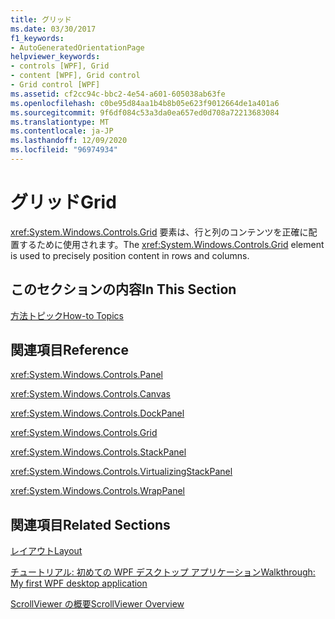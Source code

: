 ```yaml
---
title: グリッド
ms.date: 03/30/2017
f1_keywords:
- AutoGeneratedOrientationPage
helpviewer_keywords:
- controls [WPF], Grid
- content [WPF], Grid control
- Grid control [WPF]
ms.assetid: cf2cc94c-bbc2-4e54-a601-605038ab63fe
ms.openlocfilehash: c0be95d84aa1b4b8b05e623f9012664de1a401a6
ms.sourcegitcommit: 9f6df084c53a3da0ea657ed0d708a72213683084
ms.translationtype: MT
ms.contentlocale: ja-JP
ms.lasthandoff: 12/09/2020
ms.locfileid: "96974934"
---
```

# <a name="grid"></a><span data-ttu-id="f25c3-102">グリッド</span><span class="sxs-lookup"><span data-stu-id="f25c3-102">Grid</span></span>
<span data-ttu-id="f25c3-103"><xref:System.Windows.Controls.Grid> 要素は、行と列のコンテンツを正確に配置するために使用されます。</span><span class="sxs-lookup"><span data-stu-id="f25c3-103">The <xref:System.Windows.Controls.Grid> element is used to precisely position content in rows and columns.</span></span>  
  
## <a name="in-this-section"></a><span data-ttu-id="f25c3-104">このセクションの内容</span><span class="sxs-lookup"><span data-stu-id="f25c3-104">In This Section</span></span>  
 [<span data-ttu-id="f25c3-105">方法トピック</span><span class="sxs-lookup"><span data-stu-id="f25c3-105">How-to Topics</span></span>](grid-how-to-topics.md)  
  
## <a name="reference"></a><span data-ttu-id="f25c3-106">関連項目</span><span class="sxs-lookup"><span data-stu-id="f25c3-106">Reference</span></span>  
 <xref:System.Windows.Controls.Panel>  
  
 <xref:System.Windows.Controls.Canvas>  
  
 <xref:System.Windows.Controls.DockPanel>  
  
 <xref:System.Windows.Controls.Grid>  
  
 <xref:System.Windows.Controls.StackPanel>  
  
 <xref:System.Windows.Controls.VirtualizingStackPanel>  
  
 <xref:System.Windows.Controls.WrapPanel>  
  
## <a name="related-sections"></a><span data-ttu-id="f25c3-107">関連項目</span><span class="sxs-lookup"><span data-stu-id="f25c3-107">Related Sections</span></span>  
 [<span data-ttu-id="f25c3-108">レイアウト</span><span class="sxs-lookup"><span data-stu-id="f25c3-108">Layout</span></span>](../advanced/layout.md)  
  
 [<span data-ttu-id="f25c3-109">チュートリアル: 初めての WPF デスクトップ アプリケーション</span><span class="sxs-lookup"><span data-stu-id="f25c3-109">Walkthrough: My first WPF desktop application</span></span>](../getting-started/walkthrough-my-first-wpf-desktop-application.md)  
  
 [<span data-ttu-id="f25c3-110">ScrollViewer の概要</span><span class="sxs-lookup"><span data-stu-id="f25c3-110">ScrollViewer Overview</span></span>](scrollviewer-overview.md)

